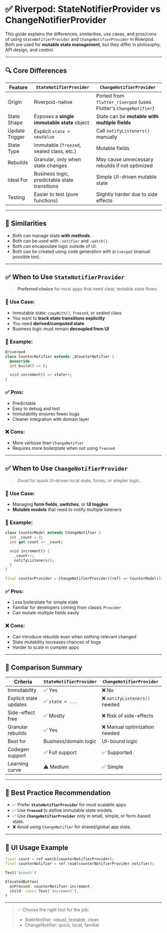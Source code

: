 # ✅ Riverpod: StateNotifierProvider vs ChangeNotifierProvider 

This guide explains the differences, similarities, use cases, and pros/cons of using `StateNotifierProvider` and `ChangeNotifierProvider` in Riverpod.
 Both are used for **mutable state management**, but they differ in philosophy, API design, and control.

---

## 🔍 Core Differences

| Feature                       | `StateNotifierProvider`                       | `ChangeNotifierProvider`                                         |
|-------------------------------|-----------------------------------------------|------------------------------------------------------------------|
| Origin                        | Riverpod-native                               | Ported from `flutter_riverpod` (uses Flutter's `ChangeNotifier`) |
| State Shape                   | Exposes a **single immutable state** object   | State can be **mutable with multiple fields**                    |
| Update Trigger                | Explicit `state = newValue`                   | Call `notifyListeners()` manually                                |
| State Type                    | Immutable (`freezed`, sealed class, etc.)     | Mutable fields                                                   |
| Rebuilds                      | Granular, only when state changes             | May cause unnecessary rebuilds if not optimized                  |
| Ideal For                     | Business logic, predictable state transitions | Simple UI-driven mutable state                                   |
| Testing                       | Easier to test (pure functions)               | Slightly harder due to side effects                              |

---

## 🧬 Similarities

- Both can manage state **with methods**.
- Both can be used with `.notifier` and `.watch()`.
- Both can encapsulate logic outside of UI.
- Both can be created using code generation with `@riverpod` (manual possible too).

---

## ✅ When to Use `StateNotifierProvider`

> **Preferred choice** for most apps that need clear, testable state flows.

### 🧠 Use Case:
- Immutable state: `copyWith()`, `freezed`, or sealed class
- You want to **track state transitions explicitly**
- You need **derived/computed state**
- Business logic must remain **decoupled from UI**

### 🔎 Example:
```dart
@riverpod
class CounterNotifier extends _$CounterNotifier {
  @override
  int build() => 0;

  void increment() => state++;
}
```

### ✅ Pros:
- Predictable
- Easy to debug and test
- Immutability ensures fewer bugs
- Cleaner integration with domain layer

### ❌ Cons:
- More verbose than `ChangeNotifier`
- Requires more boilerplate when not using `freezed`

---

## ✅ When to Use `ChangeNotifierProvider`

> Good for quick UI-driven local state, forms, or simpler logic.

### 🧠 Use Case:
- Managing **form fields**, **switches**, or **UI toggles**
- **Mutable models** that need to notify multiple listeners

### 🔎 Example:
```dart
class CounterModel extends ChangeNotifier {
  int _count = 0;
  int get count => _count;

  void increment() {
    _count++;
    notifyListeners();
  }
}

final counterProvider = ChangeNotifierProvider((ref) => CounterModel());
```

### ✅ Pros:
- Less boilerplate for simple state
- Familiar for developers coming from classic `Provider`
- Can mutate multiple fields easily

### ❌ Cons:
- Can introduce rebuilds even when nothing relevant changed
- State mutability increases chances of bugs
- Harder to scale in complex apps

---

## 🔄 Comparison Summary

| Criteria                      | `StateNotifierProvider`     | `ChangeNotifierProvider`      |
|------------------------------|------------------------------|-------------------------------|
| Immutability                 | ✅ Yes                       | ❌ No                         |
| Explicit state updates       | ✅ `state = ...`             | ❌ `notifyListeners()` needed |
| Side-effect free             | ✅ Mostly                    | ❌ Risk of side-effects       |
| Granular rebuilds            | ✅ Yes                       | ❌ Manual optimization needed |
| Best for                     | Business/domain logic        | UI-bound logic                |
| Codegen support              | ✅ Full support              | ✅ Supported                  |
| Learning curve               | ⚠️ Medium                    | ✅ Simple                     |

---

## 🚀 Best Practice Recommendation

- ✅ Prefer **`StateNotifierProvider`** for most scalable apps.
- ✅ Use **`freezed`** to define immutable state models.
- ✅ Use **`ChangeNotifierProvider`** only in small, simple, or form-based state.
- ❌ Avoid using `ChangeNotifier` for shared/global app state.

---

## 🧪 UI Usage Example

```dart
final count = ref.watch(counterNotifierProvider);
final counterNotifier = ref.read(counterNotifierProvider.notifier);

Text('$count')

ElevatedButton(
  onPressed: counterNotifier.increment,
  child: const Text('Increment'),
)
```

---

> ✅ Choose the right tool for the job:
> - StateNotifier: robust, testable, clean
> - ChangeNotifier: quick, local, familiar
